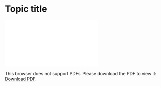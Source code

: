 
# Topic title
<object data="/home/runner/work/P8-supporting-schema-creation/P8-supporting-schema-creation/artifacts/main.pdf" type="application/pdf" width="700px" height="700px">
    <embed src="/home/runner/work/P8-supporting-schema-creation/P8-supporting-schema-creation/artifacts/main.pdf">
        <p>This browser does not support PDFs. Please download the PDF to view it: <a href="/home/runner/work/P8-supporting-schema-creation/P8-supporting-schema-creation/artifacts/main.pdf">Download PDF</a>.</p>
    </embed>
</object>